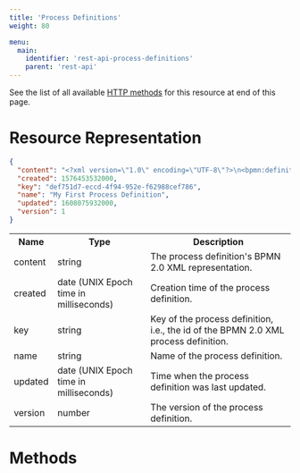 ```yaml
---
title: 'Process Definitions'
weight: 80

menu:
  main:
    identifier: 'rest-api-process-definitions'
    parent: 'rest-api'
---
```


See the list of all available [HTTP methods](#methods) for this resource at end of this page.

# Resource Representation

```json
{
  "content": "<?xml version=\"1.0\" encoding=\"UTF-8\"?>\n<bpmn:definitions xmlns:bpmn=\"http://www.omg.org/spec/BPMN/20100524/MODEL\" xmlns:bpmndi=\"http://www.omg.org/spec/BPMN/20100524/DI\" xmlns:dc=\"http://www.omg.org/spec/DD/20100524/DC\" id=\"Definitions_1\" targetNamespace=\"http://bpmn.io/schema/bpmn\" xmlns:camunda=\"http://camunda.org/schema/1.0/bpmn\" camunda:diagramRelationId=\"7481b562-5fc4-498c-8735-514740576936\">\n  <bpmn:process id=\"Process_3ef3f8f4-0956-488c-930e-e61e1ab3d3f5\" isExecutable=\"true\">\n    <bpmn:startEvent id=\"StartEvent_1\" />\n  </bpmn:process>\n  <bpmndi:BPMNDiagram id=\"BPMNDiagram_1\">\n    <bpmndi:BPMNPlane id=\"BPMNPlane_1\" bpmnElement=\"Process_1\">\n      <bpmndi:BPMNShape id=\"_BPMNShape_StartEvent_2\" bpmnElement=\"StartEvent_1\">\n        <dc:Bounds x=\"150\" y=\"100\" width=\"36\" height=\"36\" />\n      </bpmndi:BPMNShape>\n    </bpmndi:BPMNPlane>\n  </bpmndi:BPMNDiagram>\n</bpmn:definitions>\n",
  "created": 1576453532000,
  "key": "def751d7-eccd-4f94-952e-f62988cef786",
  "name": "My First Process Definition",
  "updated": 1608075932000,
  "version": 1
}
```

<table class="table table-striped">
 <tr>
   <th>Name</th>
   <th>Type</th>
   <th>Description</th>
 </tr>
  <tr>
    <td>content</td>
    <td>string</td>
    <td>The process definition's BPMN 2.0 XML representation.</td>
  </tr>
  <tr>
    <td>created</td>
    <td>date (UNIX Epoch time in milliseconds)</td>
    <td>Creation time of the process definition.</td>
  </tr>
  <tr>
    <td>key</td>
    <td>string</td>
    <td>Key of the process definition, i.e., the id of the BPMN 2.0 XML process definition.</td>
  </tr>
  <tr>
    <td>name</td>
    <td>string</td>
    <td>Name of the process definition.</td>
  </tr>
  <tr>
    <td>updated</td>
    <td>date (UNIX Epoch time in milliseconds)</td>
    <td>Time when the process definition was last updated.</td>
  </tr>
  <tr>
    <td>version</td>
    <td>number</td>
    <td>The version of the process definition.</td>
  </tr>
</table>

# Methods

